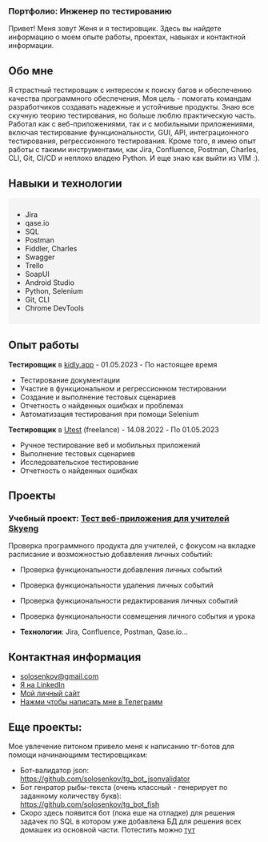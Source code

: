 ### Портфолио: Инженер по тестированию


Привет! Меня зовут Женя и я тестировщик. Здесь вы найдете информацию о моем опыте работы, проектах, навыках и контактной информации.

## Обо мне

Я страстный тестировщик с интересом к поиску багов и обеспечению качества программного обеспечения. Моя цель - помогать командам разработчиков создавать надежные и устойчивые продукты. Знаю все скучную теорию тестирования, но больше люблю практическую часть. Работал как с веб-приложениями, так и с мобильными приложениями, включая тестирование функциональности, GUI, API, интеграционного тестирования, регрессионного тестирования. Кроме того, я имею опыт работы с такими инструментами, как Jira, Confluence, Postman, Charles, CLI, Git, CI/CD и неплохо владею Python. И еще знаю как выйти из VIM :).

## Навыки и технологии

<div style="background-color: #f4f4f4; padding: 10px; border-radius: 5px;">
  
- Jira
- qase.io
- SQL
- Postman
- Fiddler, Charles
- Swagger
- Trello
- SoapUI
- Android Studio
- Python, Selenium
- Git, CLI
- Chrome DevTools
  
</div>


## Опыт работы

 **Тестировщик**  в  [kidly.app](https://www.linkedin.com/company/kidlyapp/) - 01.05.2023 - По настоящее время
  - Тестирование документации
  - Участие в функциональном и регрессионном тестировании
  - Создание и выполнение тестовых сценариев
  - Отчетность о найденных ошибках и проблемах
  - Автоматизация тестирования при помощи Selenium

    
  **Тестировщик**  в [Utest](https://www.utest.com/) (freelance) - 14.08.2022 - По 01.05.2023
  - Ручное тестирование веб и мобильных приложений
  - Выполнение тестовых сценариев
  - Исследовательское тестирование
  - Отчетность о найденных ошибках 

  
## Проекты

### Учебный проект: [Тест веб-приложения для учителей Skyeng](https://west-ceres-d48.notion.site/1-2-caa333de0de44626aa5376841f11b0de?pvs=4)
Проверка программного продукта для учителей, с фокусом на вкладке расписание и возможностью добавления личных событий:
- Проверка функциональности добавления личных событий
- Проверка функциональности удаления личных событий
- Проверка функциональности редактирования личных событий
- Проверка функциональности совмещения личного события и урока
  
- **Технологии**: Jira, Confluence, Postman, Qase.io...



## Контактная информация

-  solosenkov@gmail.com
-  [Я на LinkedIn](https://www.linkedin.com/in/eugene-solosenkov/)
-  [Мой личный сайт ](https://solosenkov.site/)
-  [Нажми чтобы написать мне в Телеграмм](https://t.me/solosenkoff)

## Еще проекты:
Мое увлечение питоном привело меня  к написанию тг-ботов для помощи начинающимм тестировщикам:
  - Бот-валидатор json: https://github.com/solosenkov/tg_bot_jsonvalidator
  - Бот генратор рыбы-текста (очень классный - генерирует по заданному количеству букв):
  https://github.com/solosenkov/tg_bot_fish
  - Скоро здесь появится бот (пока еше на отладке) для решения задачек по SQL в котором уже добавлена БД для решения всех домашек из основной части. Потестить можно [тут](https;//t.me:homeWorksSqlBot)































<!--
**solosenkov/solosenkov** is a ✨ _special_ ✨ repository because its `README.md` (this file) appears on your GitHub profile.

Here are some ideas to get you started:

- 🔭 I’m currently working on ...
- 🌱 I’m currently learning ...
- 👯 I’m looking to collaborate on ...
- 🤔 I’m looking for help with ...
- 💬 Ask me about ...
- 📫 How to reach me: ...
- 😄 Pronouns: ...
- ⚡ Fun fact: ...
-->
